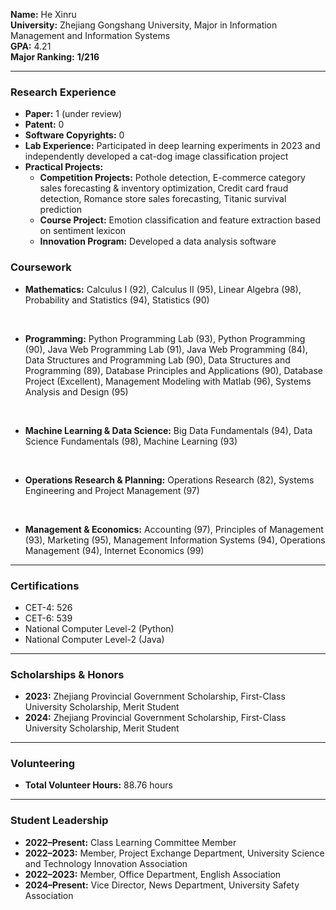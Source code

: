 **Name:** He Xinru  
**University:** Zhejiang Gongshang University, Major in Information Management and Information Systems  
**GPA:** 4.21  
**Major Ranking:** **1/216**

---

### Research Experience

- **Paper:** 1 (under review)  
- **Patent:** 0  
- **Software Copyrights:** 0  
- **Lab Experience:** Participated in deep learning experiments in 2023 and independently developed a cat-dog image classification project  
- **Practical Projects:**  
  - **Competition Projects:** Pothole detection, E-commerce category sales forecasting & inventory optimization, Credit card fraud detection, Romance store sales forecasting, Titanic survival prediction  
  - **Course Project:** Emotion classification and feature extraction based on sentiment lexicon  
  - **Innovation Program:** Developed a data analysis software

### Coursework

- **Mathematics:** Calculus I (92), Calculus II (95), Linear Algebra (98), Probability and Statistics (94), Statistics (90)  
<br>

- **Programming:** Python Programming Lab (93), Python Programming (90), Java Web Programming Lab (91), Java Web Programming (84), Data Structures and Programming Lab (90), Data Structures and Programming (89), Database Principles and Applications (90), Database Project (Excellent), Management Modeling with Matlab (96), Systems Analysis and Design (95)  
<br>

- **Machine Learning & Data Science:** Big Data Fundamentals (94), Data Science Fundamentals (98), Machine Learning (93)  
<br>

- **Operations Research & Planning:** Operations Research (82), Systems Engineering and Project Management (97)  
<br>

- **Management & Economics:** Accounting (97), Principles of Management (93), Marketing (95), Management Information Systems (94), Operations Management (94), Internet Economics (99)  

---

### Certifications

- CET-4: 526  
- CET-6: 539  
- National Computer Level-2 (Python)  
- National Computer Level-2 (Java)  

---

### Scholarships & Honors

- **2023:** Zhejiang Provincial Government Scholarship, First-Class University Scholarship, Merit Student  
- **2024:** Zhejiang Provincial Government Scholarship, First-Class University Scholarship, Merit Student  

---

### Volunteering

- **Total Volunteer Hours:** 88.76 hours  

---

### Student Leadership

- **2022–Present:** Class Learning Committee Member  
- **2022–2023:** Member, Project Exchange Department, University Science and Technology Innovation Association  
- **2022–2023:** Member, Office Department, English Association  
- **2024–Present:** Vice Director, News Department, University Safety Association  
